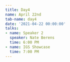 ```yaml
---
title: Day4
name: April 22nd
tab-name: day4
date: '2021-04-22 00:00:00'
talks:
- name: Speaker 2
  speaker: Nate Berens
  time: 6:00 PM
- name: IGS Showcase
  time: 7:00 PM
---
```


